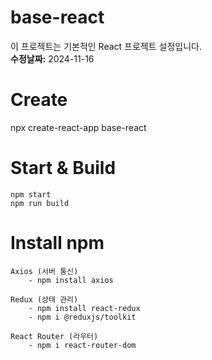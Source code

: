 # base-react  
이 프로젝트는 기본적인 React 프로젝트 설정입니다.  
**수정날짜:** 2024-11-16

# Create
npx create-react-app base-react

# Start & Build
    npm start
    npm run build

# Install npm
    Axios (서버 통신)
        - npm install axios

    Redux (상태 관리)
        - npm install react-redux
        - npm i @reduxjs/toolkit 

    React Router (라우터)
        - npm i react-router-dom 
